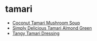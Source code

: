 # tamari

 * [Coconut Tamari Mushroom Soup](index/c/coconut-tamari-mushroom-soup.json)
 * [Simply Delicious Tamari Almond Green](index/s/simply-delicious-tamari-almond-green.json)
 * [Tangy Tamari Dressing](index/t/tangy-tamari-dressing.json)
